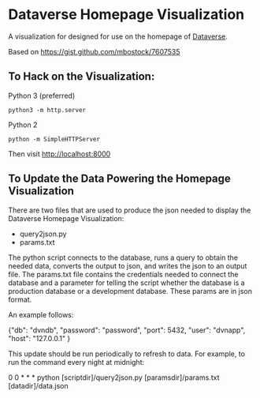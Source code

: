 # Dataverse Homepage Visualization

A visualization for designed for use on the homepage of [Dataverse](https://www.github.com/iqss/dataverse).

Based on https://gist.github.com/mbostock/7607535

## To Hack on the Visualization:

Python 3 (preferred)

    python3 -m http.server

Python 2

    python -m SimpleHTTPServer

Then visit <http://localhost:8000>

## To Update the Data Powering the Homepage Visualization

There are two files that are used to produce the json needed to display the Dataverse Homepage Visualization:

- query2json.py
- params.txt

The python script connects to the database, runs a query to obtain the needed data, converts the output to json, and writes the json to an output file. The params.txt file contains the credentials needed to connect the database and a parameter for telling the script whether the database is a production database or a development database. These params are in json format.

An example follows:

{"db": "dvndb",
 "password": "password",
 "port": 5432,
 "user": "dvnapp",
 "host": "127.0.0.1"
}

This update should be run periodically to refresh to data. For example, to run the command every night at midnight:

0 0 * * * python [scriptdir]/query2json.py [paramsdir]/params.txt [datadir]/data.json
